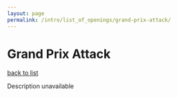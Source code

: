 ```yaml
---
layout: page
permalink: /intro/list_of_openings/grand-prix-attack/
---
```


# Grand Prix Attack

[back to list](../../intro/list_of_openings)

Description unavailable